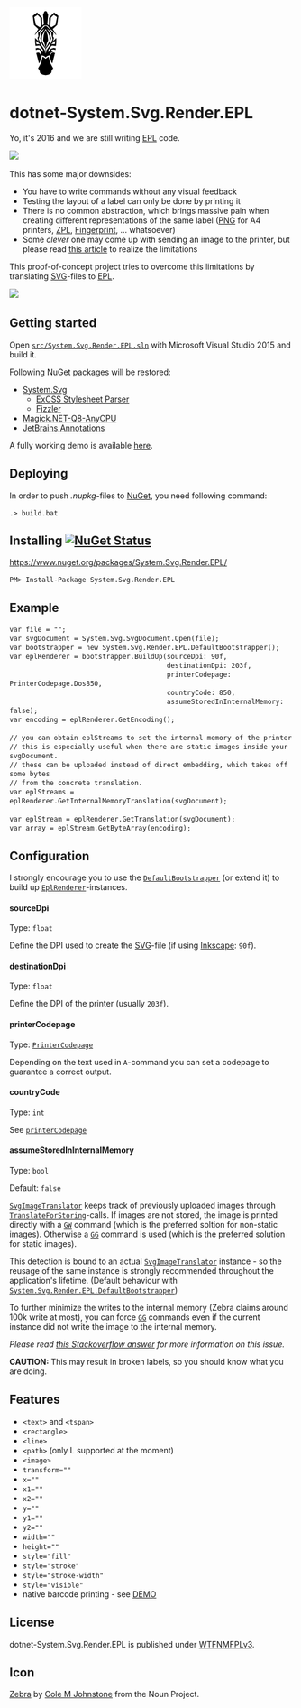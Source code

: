 ![Icon](assets/icon.png)
# dotnet-System.Svg.Render.EPL

Yo, it's 2016 and we are still writing [EPL](https://en.wikipedia.org/wiki/Eltron_Programming_Language) code.

![](https://media.giphy.com/media/YA6dmVW0gfIw8/giphy.gif)

This has some major downsides:
- You have to write commands without any visual feedback
- Testing the layout of a label can only be done by printing it
- There is no common abstraction, which brings massive pain when creating different representations of the same label ([PNG](https://en.wikipedia.org/wiki/Portable_Network_Graphics) for A4 printers, [ZPL](https://en.wikipedia.org/wiki/ZPL_programming_language), [Fingerprint](http://apps.intermec.com/downloads/eps_man/937-023-003/Default.htm), ... whatsoever)
- Some *clever* one may come up with sending an image to the printer, but please read [this article](http://web.archive.org/web/20150306101851/http://nicholas.piasecki.name/blog/2009/03/sending-raw-epl2-directly-to-a-zebra-lp2844-via-c) to realize the limitations

This proof-of-concept project tries to overcome this limitations by translating [SVG](https://en.wikipedia.org/wiki/Scalable_Vector_Graphics)-files to [EPL](https://en.wikipedia.org/wiki/Eltron_Programming_Language).

![](https://media.giphy.com/media/1rpg1ZDVKcdSo/giphy.gif)

## Getting started

Open [`src/System.Svg.Render.EPL.sln`](src/System.Svg.Render.EPL.sln) with Microsoft Visual Studio 2015 and build it.

Following NuGet packages will be restored:
- [System.Svg](https://www.nuget.org/packages/System.Svg)
  - [ExCSS Stylesheet Parser](https://www.nuget.org/packages/ExCSS/2.0.5)
  - [Fizzler](https://www.nuget.org/packages/Fizzler)
- [Magick.NET-Q8-AnyCPU](https://www.nuget.org/packages/Magick.NET-Q8-AnyCPU)
- [JetBrains.Annotations](https://www.nuget.org/packages/JetBrains.Annotations)

A fully working demo is available [here](https://github.com/dittodhole/dotnet-System.Svg.Render.EPL/tree/demo).

## Deploying

In order to push *.nupkg*-files to [NuGet](https://www.nuget.org/), you need following command:

    .> build.bat

## Installing [![NuGet Status](http://img.shields.io/nuget/v/System.Svg.Render.EPL.svg?style=flat)](https://www.nuget.org/packages/System.Svg.Render.EPL/)

https://www.nuget.org/packages/System.Svg.Render.EPL/

    PM> Install-Package System.Svg.Render.EPL

## Example

```
var file = "";
var svgDocument = System.Svg.SvgDocument.Open(file);
var bootstrapper = new System.Svg.Render.EPL.DefaultBootstrapper();
var eplRenderer = bootstrapper.BuildUp(sourceDpi: 90f,
                                       destinationDpi: 203f,
                                       printerCodepage: PrinterCodepage.Dos850,
                                       countryCode: 850,
                                       assumeStoredInInternalMemory: false);
var encoding = eplRenderer.GetEncoding();

// you can obtain eplStreams to set the internal memory of the printer
// this is especially useful when there are static images inside your svgDocument.
// these can be uploaded instead of direct embedding, which takes off some bytes
// from the concrete translation.
var eplStreams = eplRenderer.GetInternalMemoryTranslation(svgDocument);

var eplStream = eplRenderer.GetTranslation(svgDocument);
var array = eplStream.GetByteArray(encoding);
```

## Configuration

I strongly encourage you to use the [`DefaultBootstrapper`](src/System.Svg.Render.EPL/DefaultBootstrapper.cs) (or extend it) to build up [`EplRenderer`](src/System.Svg.Render.EPL/EplRenderer.cs)-instances.

#### sourceDpi
Type: `float`

Define the DPI used to create the [SVG](https://en.wikipedia.org/wiki/Scalable_Vector_Graphics)-file (if using [Inkscape](https://inkscape.org): `90f`).

#### destinationDpi
Type: `float`

Define the DPI of the printer (usually `203f`).

#### printerCodepage
Type: [`PrinterCodepage`](src/System.Svg.Render.EPL/Enums.cs#L3)

Depending on the text used in `A`-command you can set a codepage to guarantee a correct output.

#### countryCode
Type: `int`

See [`printerCodepage`](#printercodepage)

#### assumeStoredInInternalMemory
Type: `bool`

Default: `false`

[`SvgImageTranslator`](src/System.Svg.Render.EPL/SvgImageTranslator.cs) keeps track of previously uploaded images through [`TranslateForStoring`](src/System.Svg.Render.EPL/SvgImageTranslator.cs#L127)-calls. If images are not stored, the image is printed directly with a [`GW`](http://support.zebra.com/cpws/docs/eltron/epl2/GW_Command.pdf) command (which is the preferred soltion for non-static images). Otherwise a [`GG`](http://support.zebra.com/cpws/docs/eltron/epl2/GG_Command.pdf) command is used (which is the preferred solution for static images).

This detection is bound to an actual [`SvgImageTranslator`](src/System.Svg.Render.EPL/SvgImageTranslator.cs) instance - so the reusage of the same instance is strongly recommended throughout the application's lifetime. (Default behaviour with [`System.Svg.Render.EPL.DefaultBootstrapper`](src/System.Svg.Render.EPL/DefaultBootstrapper.cs))

To further minimize the writes to the internal memory (Zebra claims around 100k write at most), you can force [`GG`](http://support.zebra.com/cpws/docs/eltron/epl2/GG_Command.pdf) commands even if the current instance did not write the image to the internal memory.

*Please read [this Stackoverflow answer](http://stackoverflow.com/a/18559256/57508) for more information on this issue.*

**CAUTION:** This may result in broken labels, so you should know what you are doing.

## Features

- `<text>` and `<tspan>`
- `<rectangle>`
- `<line>`
- `<path>` (only L supported at the moment)
- `<image>`
- `transform=""`
- `x=""`
- `x1=""`
- `x2=""`
- `y=""`
- `y1=""`
- `y2=""`
- `width=""`
- `height=""`
- `style="fill"`
- `style="stroke"`
- `style="stroke-width"`
- `style="visible"`
- native barcode printing - see [DEMO](https://github.com/dittodhole/dotnet-System.Svg.Render.EPL/tree/demo)

## License

dotnet-System.Svg.Render.EPL is published under [WTFNMFPLv3](https://github.com/dittodhole/WTFNMFPLv3).

## Icon

[Zebra](https://thenounproject.com/term/zebra/201040/) by [Cole M Johnstone](https://thenounproject.com/colemjohnstone) from the Noun Project.
